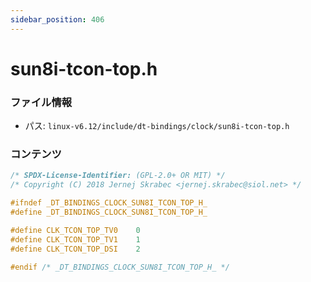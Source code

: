 ```yaml
---
sidebar_position: 406
---
```

# sun8i-tcon-top.h

### ファイル情報

- パス: `linux-v6.12/include/dt-bindings/clock/sun8i-tcon-top.h`

### コンテンツ

```h
/* SPDX-License-Identifier: (GPL-2.0+ OR MIT) */
/* Copyright (C) 2018 Jernej Skrabec <jernej.skrabec@siol.net> */

#ifndef _DT_BINDINGS_CLOCK_SUN8I_TCON_TOP_H_
#define _DT_BINDINGS_CLOCK_SUN8I_TCON_TOP_H_

#define CLK_TCON_TOP_TV0	0
#define CLK_TCON_TOP_TV1	1
#define CLK_TCON_TOP_DSI	2

#endif /* _DT_BINDINGS_CLOCK_SUN8I_TCON_TOP_H_ */

```
